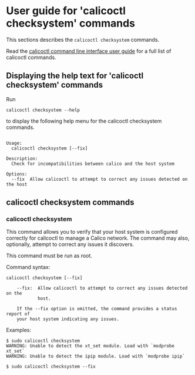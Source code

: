 
# User guide for 'calicoctl checksystem' commands

This sections describes the `calicoctl checksystem` commands.

Read the [calicoctl command line interface user guide](../calicoctl.md) for a full list of calicoctl commands.

## Displaying the help text for 'calicoctl checksystem' commands

Run

    calicoctl checksystem --help

to display the following help menu for the calicoctl checksystem commands.

```

Usage:
  calicoctl checksystem [--fix]

Description:
  Check for incompatibilities between calico and the host system

Options:
  --fix  Allow calicoctl to attempt to correct any issues detected on the host

```

## calicoctl checksystem commands

### calicoctl checksystem 
This command allows you to verify that your host system is configured correctly
for calicoctl to manage a Calico network.  The command may also, optionally,
attempt to correct any issues it discovers.

This command must be run as root.

Command syntax:

```
calicoctl checksystem [--fix]

    --fix:  Allow calicoctl to attempt to correct any issues detected on the
            host.
            
    If the --fix option is omitted, the command provides a status report of 
    your host system indicating any issues.
```

Examples:

```
$ sudo calicoctl checksystem
WARNING: Unable to detect the xt_set module. Load with `modprobe xt_set`
WARNING: Unable to detect the ipip module. Load with `modprobe ipip`

$ sudo calicoctl checksystem --fix

```

